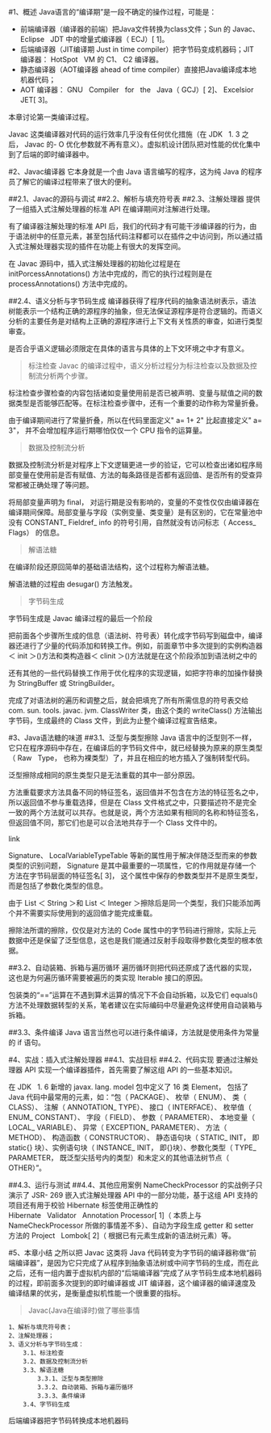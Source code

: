 #1、概述
Java语言的“编译期”是一段不确定的操作过程，可能是：    

* 前端编译器（编译器的前端）把Java文件转换为class文件；Sun 的 Javac、 Eclipse   JDT 中的增量式编译器（ ECJ）[ 1]。
* 后端编译器（JIT编译期 Just in time compiler）把字节码变成机器码；JIT 编译器： HotSpot   VM 的 C1、 C2 编译器。
* 静态编译器（AOT编译器 ahead of time compiler）直接把Java编译成本地机器代码；
* AOT 编译器： GNU   Compiler   for   the   Java（ GCJ）[ 2]、 Excelsior JET[ 3]。

本章讨论第一类编译过程。

Javac 这类编译器对代码的运行效率几乎没有任何优化措施（在 JDK   1. 3 之后， Javac 的- O 优化参数就不再有意义）。虚拟机设计团队把对性能的优化集中到了后端的即时编译器中。

#2、Javac编译器
它本身就是一个由 Java 语言编写的程序，这为纯 Java 的程序员了解它的编译过程带来了很大的便利。

##2.1、Javac的源码与调试
##2.2、解析与填充符号表
##2.3、注解处理器
提供了一组插入式注解处理器的标准 API 在编译期间对注解进行处理。

有了编译器注解处理的标准 API 后，我们的代码才有可能干涉编译器的行为，由于语法树中的任意元素，甚至包括代码注释都可以在插件之中访问到，所以通过插入式注解处理器实现的插件在功能上有很大的发挥空间。

在 Javac 源码中，插入式注解处理器的初始化过程是在 initPorcessAnnotations() 方法中完成的，而它的执行过程则是在processAnnotations() 方法中完成的。

##2.4、语义分析与字节码生成
编译器获得了程序代码的抽象语法树表示，语法树能表示一个结构正确的源程序的抽象，但无法保证源程序是符合逻辑的。而语义分析的主要任务是对结构上正确的源程序进行上下文有关性质的审查，如进行类型审查。

是否合乎语义逻辑必须限定在具体的语言与具体的上下文环境之中才有意义。

> 标注检查 Javac 的编译过程中，语义分析过程分为标注检查以及数据及控制流分析两个步骤。

标注检查步骤检查的内容包括诸如变量使用前是否已被声明、变量与赋值之间的数据类型是否能够匹配等。在标注检查步骤中，还有一个重要的动作称为常量折叠。

由于编译期间进行了常量折叠，所以在代码里面定义" a= 1+ 2" 比起直接定义" a= 3"， 并不会增加程序运行期哪怕仅仅一个 CPU 指令的运算量。

> 数据及控制流分析

数据及控制流分析是对程序上下文逻辑更进一步的验证，它可以检查出诸如程序局部变量在使用前是否有赋值、方法的每条路径是否都有返回值、是否所有的受查异常都被正确处理了等问题。

将局部变量声明为 final， 对运行期是没有影响的，变量的不变性仅仅由编译器在编译期间保障。局部变量与字段（实例变量、类变量）是有区别的，它在常量池中没有 CONSTANT_ Fieldref_ info 的符号引用，自然就没有访问标志（ Access_ Flags） 的信息。

> 解语法糖

在编译阶段还原回简单的基础语法结构，这个过程称为解语法糖。

解语法糖的过程由 desugar() 方法触发。

> 字节码生成

字节码生成是 Javac 编译过程的最后一个阶段

把前面各个步骤所生成的信息（语法树、符号表）转化成字节码写到磁盘中，编译器还进行了少量的代码添加和转换工作。例如，前面章节中多次提到的实例构造器＜ init ＞()方法和类构造器＜ clinit ＞()方法就是在这个阶段添加到语法树之中的

还有其他的一些代码替换工作用于优化程序的实现逻辑，如把字符串的加操作替换为 StringBuffer 或 StringBuilder。

完成了对语法树的遍历和调整之后，就会把填充了所有所需信息的符号表交给 com. sun. tools. javac. jvm. ClassWriter 类，由这个类的 writeClass() 方法输出字节码，生成最终的 Class 文件，到此为止整个编译过程宣告结束。

#3、Java语法糖的味道
##3.1、泛型与类型擦除
Java 语言中的泛型则不一样，它只在程序源码中存在，在编译后的字节码文件中，就已经替换为原来的原生类型（ Raw   Type， 也称为裸类型）了，并且在相应的地方插入了强制转型代码。

泛型擦除成相同的原生类型只是无法重载的其中一部分原因。

方法重载要求方法具备不同的特征签名，返回值并不包含在方法的特征签名之中，所以返回值不参与重载选择，但是在 Class 文件格式之中，只要描述符不是完全一致的两个方法就可以共存。也就是说，两个方法如果有相同的名称和特征签名，但返回值不同，那它们也是可以合法地共存于一个 Class 文件中的。

link

Signature、 LocalVariableTypeTable 等新的属性用于解决伴随泛型而来的参数类型的识别问题， Signature 是其中最重要的一项属性，它的作用就是存储一个方法在字节码层面的特征签名[ 3]， 这个属性中保存的参数类型并不是原生类型，而是包括了参数化类型的信息。

由于 List ＜ String ＞和 List ＜ Integer ＞擦除后是同一个类型，我们只能添加两个并不需要实际使用到的返回值才能完成重载。

擦除法所谓的擦除，仅仅是对方法的 Code 属性中的字节码进行擦除，实际上元数据中还是保留了泛型信息，这也是我们能通过反射手段取得参数化类型的根本依据。

##3.2、自动装箱、拆箱与遍历循环
遍历循环则把代码还原成了迭代器的实现，这也是为何遍历循环需要被遍历的类实现 Iterable 接口的原因。

包装类的“==”运算在不遇到算术运算的情况下不会自动拆箱，以及它们 equals() 方法不处理数据转型的关系，笔者建议在实际编码中尽量避免这样使用自动装箱与拆箱。

##3.3、条件编译
Java 语言当然也可以进行条件编译，方法就是使用条件为常量的 if 语句。

#4、实战：插入式注解处理器
##4.1、实战目标
##4.2、代码实现
要通过注解处理器 API 实现一个编译器插件，首先需要了解这组 API 的一些基本知识。

在 JDK   1. 6 新增的 javax. lang. model 包中定义了 16 类 Element， 包括了 Java 代码中最常用的元素，如：“包（ PACKAGE）、 枚举（ ENUM）、 类（ CLASS）、 注解（ ANNOTATION_ TYPE）、 接口（ INTERFACE）、 枚举值（ ENUM_ CONSTANT）、 字段（ FIELD）、 参数（ PARAMETER）、 本地变量（ LOCAL_ VARIABLE）、 异常（ EXCEPTION_ PARAMETER）、 方法（ METHOD）、 构造函数（ CONSTRUCTOR）、 静态语句块（ STATIC_ INIT， 即 static{} 块）、实例语句块（ INSTANCE_ INIT， 即{}块）、参数化类型（ TYPE_ PARAMETER， 既泛型尖括号内的类型）和未定义的其他语法树节点（ OTHER）”。

##4.3、运行与测试
##4.4、其他应用案例
NameCheckProcessor 的实战例子只演示了 JSR- 269 嵌入式注解处理器 API 中的一部分功能，基于这组 API 支持的项目还有用于校验 Hibernate 标签使用正确性的 Hibernate   Validator   Annotation Processor[ 1]（ 本质上与 NameCheckProcessor 所做的事情差不多）、自动为字段生成 getter 和 setter 方法的 Project   Lombok[ 2]（ 根据已有元素生成新的语法树元素）等。

#5、本章小结
之所以把 Javac 这类将 Java 代码转变为字节码的编译器称做“前端编译器”，是因为它只完成了从程序到抽象语法树或中间字节码的生成，而在此之后，还有一组内置于虚拟机内部的“后端编译器”完成了从字节码生成本地机器码的过程，即前面多次提到的即时编译器或 JIT 编译器，这个编译器的编译速度及编译结果的优劣，是衡量虚拟机性能一个很重要的指标。

> Javac(Java在编译时)做了哪些事情
```    
1、解析与填充符号表；    
2、注解处理器；    
3、语义分析与字节码生成：    
    3.1、标注检查    
    3.2、数据及控制流分析    
    3.3、解语法糖    
        3.3.1、泛型与类型擦除    
        3.3.2、自动装箱、拆箱与遍历循环    
        3.3.3、条件编译    
    3.4、字节码生成    
``` 
后端编译器把字节码转换成本地机器码    
